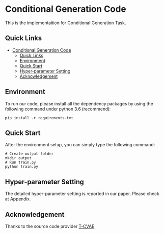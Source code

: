# Conditional Generation Code

This is the implementaition for Conditional Generation Task.

## Quick Links
- [Conditional Generation Code](#conditional-generation-code)
  - [Quick Links](#quick-links)
  - [Environment](#environment)
  - [Quick Start](#quick-start)
  - [Hyper-parameter Setting](#hyper-parameter-setting)
  - [Acknowledgement](#acknowledgement)

## Environment 
To run our code, please install all the dependency packages by using the following command under python 3.6 (recommend):

```
pip install -r requirements.txt
```

## Quick Start
After the environment setup, you can simply type the following command:

```shell
# Create output folder
mkdir output    
# Run train.py
python train.py
```

## Hyper-parameter Setting
The detailed hyper-parameter setting is reported in our paper. Please check at Appendix. 

## Acknowledgement
Thanks to the source code provider [T-CVAE](https://www.ijcai.org/proceedings/2019/727)
